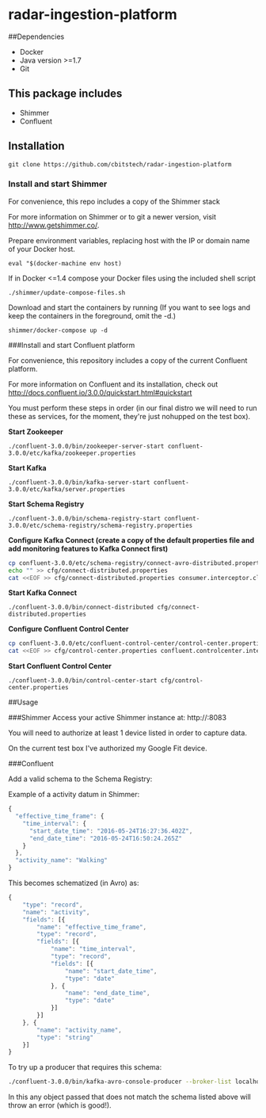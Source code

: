 # radar-ingestion-platform

##Dependencies
- Docker
- Java version >=1.7
- Git

## This package includes
- Shimmer
- Confluent

## Installation

`git clone https://github.com/cbitstech/radar-ingestion-platform`

### Install and start Shimmer

For convenience, this repo includes a copy of the Shimmer stack

For more information on Shimmer or to git a newer version, visit http://www.getshimmer.co/.

Prepare environment variables, replacing host with the IP or domain name of your Docker host.

`eval "$(docker-machine env host)`

If in Docker <=1.4 compose your Docker files using the included shell script

`./shimmer/update-compose-files.sh`

Download and start the containers by running (If you want to see logs and keep the containers in the foreground, omit the -d.)

`shimmer/docker-compose up -d`

###Install and start Confluent platform

For convenience, this repository includes a copy of the current Confluent platform.

For more information on Confluent and its installation, check out http://docs.confluent.io/3.0.0/quickstart.html#quickstart

You must perform these steps in order (in our final distro we will need to run these as services, for the moment, they're just nohupped on the test box).

**Start Zookeeper**

`./confluent-3.0.0/bin/zookeeper-server-start confluent-3.0.0/etc/kafka/zookeeper.properties`

**Start Kafka**

`./confluent-3.0.0/bin/kafka-server-start confluent-3.0.0/etc/kafka/server.properties`

**Start Schema Registry**

`./confluent-3.0.0/bin/schema-registry-start confluent-3.0.0/etc/schema-registry/schema-registry.properties` 

**Configure Kafka Connect (create a copy of the default properties file and add monitoring features to Kafka Connect first)**

```sh
cp confluent-3.0.0/etc/schema-registry/connect-avro-distributed.properties cfg/connect-distributed.properties
echo "" >> cfg/connect-distributed.properties
cat <<EOF >> cfg/connect-distributed.properties consumer.interceptor.classes=io.confluent.monitoring.clients.interceptor.MonitoringConsumerInterceptor producer.interceptor.classes=io.confluent.monitoring.clients.interceptor.MonitoringProducerInterceptor EOF
```

**Start Kafka Connect**

`./confluent-3.0.0/bin/connect-distributed cfg/connect-distributed.properties`

**Configure Confluent Control Center**

```sh
cp confluent-3.0.0/etc/confluent-control-center/control-center.properties cfg/control-center.properties
cat <<EOF >> cfg/control-center.properties confluent.controlcenter.internal.topics.partitions=1 confluent.controlcenter.internal.topics.replication=1 confluent.monitoring.interceptor.topic.partitions=1 confluent.monitoring.interceptor.topic.replication=1 EOF
```

**Start Confluent Control Center**

`./confluent-3.0.0/bin/control-center-start cfg/control-center.properties`

##Usage

###Shimmer
Access your active Shimmer instance at: http://<your-docker-host-ip>:8083

You will need to authorize at least 1 device listed in order to capture data.

On the current test box I've authorized my Google Fit device.

###Confluent

Add a valid schema to the Schema Registry:

Example of a activity datum in Shimmer:

```javascript
{
  "effective_time_frame": {
    "time_interval": {
      "start_date_time": "2016-05-24T16:27:36.402Z",
      "end_date_time": "2016-05-24T16:50:24.265Z"
    }
  },
  "activity_name": "Walking"
}
```

This becomes schematized (in Avro) as:
```javascript
{
	"type": "record",
	"name": "activity",
	"fields": [{
		"name": "effective_time_frame",
		"type": "record",
		"fields": [{
			"name": "time_interval",
			"type": "record",
			"fields": [{
				"name": "start_date_time",
				"type": "date"
			}, {
				"name": "end_date_time",
				"type": "date"
			}]
		}]
	}, {
		"name": "activity_name",
		"type": "string"
	}]
}
```

To try up a producer that requires this schema:
```sh
./confluent-3.0.0/bin/kafka-avro-console-producer --broker-list localhost:9092 --topic activity --property value.schema='{"type":"record","name":"activity","fields":[{"name":"effective_time_frame","type":"record","fields":[{"name":"time_interval","type":"record","fields":[{"name":"start_date_time","type":"date"},{"name":"end_date_time","type":"date"}]}]},{"name":"activity_name","type":"string"}]}'
```

In this any object passed that does not match the schema listed above will throw an error (which is good!).






